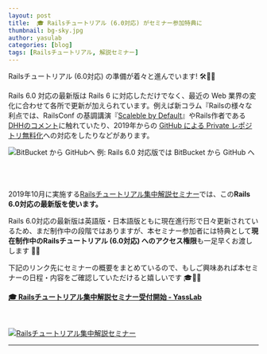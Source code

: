 ```yaml
---
layout: post
title:  🎓 Railsチュートリアル (6.0対応) がセミナー参加特典に
thumbnail: bg-sky.jpg
author: yasulab
categories: [blog]
tags: [Railsチュートリアル, 解説セミナー]
---
```


Railsチュートリアル (6.0対応) の準備が着々と進んでいます! 🛠💨✨

Rails 6.0 対応の最新版は Rails 6 に対応しただけでなく、最近の Web 業界の変化に合わせて各所で更新が加えられています。例えば新コラム『Railsの様々な利点では、RailsConf の基調講演『[Scaleble by Default](https://www.youtube.com/watch?v=8evXWvM4oXM&feature=youtu.be)』やRails作者である[DHHのコメント](https://www.quora.com/What-makes-Rails-a-framework-worth-learning-in-2017)に触れていたり、2019年からの [GitHub による Private レポジトリ無料化](https://blog.github.com/2019-01-07-new-year-new-github/)への対応をしたりなどがあります。

<div class="center" style="padding-bottom: 50px;">
  <img alt="BitBucket から GitHubへ" src="https://i.gyazo.com/880dc2b693fb86c2bfe50a959853019d.png">
  例: Rails 6.0 対応版では BitBucket から GitHub へ
</div>

2019年10月に実施する[Railsチュートリアル集中解説セミナー](https://coedo-dev.doorkeeper.jp/events/97468)では、この**Rails 6.0対応の最新版を使います。**

Rails 6.0対応の最新版は英語版・日本語版ともに現在進行形で日々更新されているため、まだ制作中の段階ではありますが、本セミナー参加者には特典として**現在制作中のRailsチュートリアル (6.0対応) へのアクセス権限**も一足早くお渡しします 🔐✨ 

下記のリンク先にセミナーの概要をまとめているので、もしご興味あれば本セミナーの日程・内容をご確認していただけると嬉しいです 🎓🏃💨

<div class="center"><b><a href="https://yasslab.jp/ja/news/railstutorial-seminar-2019-autumn">🎓 Railsチュートリアル集中解説セミナー受付開始 - YassLab</a></b><br><br><br></div>

[![Railsチュートリアル集中解説セミナー](https://i.gyazo.com/ab6470cd1b155c1f628293769885ebaf.png)](https://yasslab.jp/ja/news/railstutorial-seminar-2019-autumn)

-----

